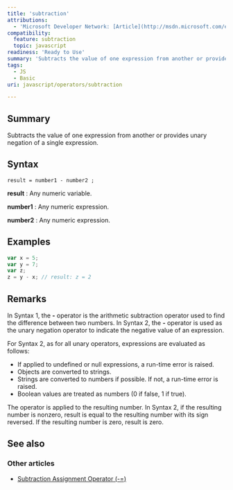 ```yaml
---
title: 'subtraction'
attributions:
  - 'Microsoft Developer Network: [Article](http://msdn.microsoft.com/en-us/library/ie/9ty8kw3w(v=vs.94).aspx)'
compatibility:
  feature: subtraction
  topic: javascript
readiness: 'Ready to Use'
summary: 'Subtracts the value of one expression from another or provides unary negation of a single expression.'
tags:
  - JS
  - Basic
uri: javascript/operators/subtraction

---
```

## Summary

Subtracts the value of one expression from another or provides unary negation of a single expression.

## Syntax

    result = number1 - number2 ;

**result**
:   Any numeric variable.

**number1**
:   Any numeric expression.

**number2**
:   Any numeric expression.

## Examples

``` js
var x = 5;
var y = 7;
var z;
z = y - x; // result: z = 2
```

## Remarks

In Syntax 1, the **-** operator is the arithmetic subtraction operator used to find the difference between two numbers. In Syntax 2, the **-** operator is used as the unary negation operator to indicate the negative value of an expression.

For Syntax 2, as for all unary operators, expressions are evaluated as follows:

-   If applied to undefined or null expressions, a run-time error is raised.
-   Objects are converted to strings.
-   Strings are converted to numbers if possible. If not, a run-time error is raised.
-   Boolean values are treated as numbers (0 if false, 1 if true).

The operator is applied to the resulting number. In Syntax 2, if the resulting number is nonzero, result is equal to the resulting number with its sign reversed. If the resulting number is zero, result is zero.

## See also

### Other articles

-   [Subtraction Assignment Operator (-=)](/javascript/operators/subtraction_assignment)

